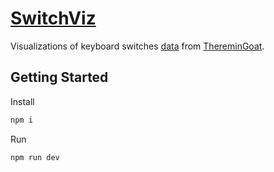 # [SwitchViz](https://switch-viz.vercel.app/)

Visualizations of keyboard switches [data](https://github.com/ThereminGoat/switch-scores) from [ThereminGoat](https://github.com/ThereminGoat).

## Getting Started

Install

```bash
npm i
```

Run

```bash
npm run dev
```
